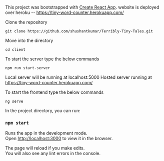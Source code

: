 This project was bootstrapped with [Create React App](https://github.com/facebook/create-react-app).
website is deployed over heroku -- https://tiny-word-counter.herokuapp.com/


Clone the repository

    git clone https://github.com/shushantkumar/Terribly-Tiny-Tales.git
Move into the directory

    cd client
To start the server type the below commands

    npm run start-server
Local server will be running at localhost:5000 Hosted server running at https://tiny-word-counter.herokuapp.com/

To start the frontend type the below commands

    ng serve

In the project directory, you can run:

### `npm start`

Runs the app in the development mode.<br />
Open [http://localhost:3000](http://localhost:3000) to view it in the browser.

The page will reload if you make edits.<br />
You will also see any lint errors in the console.

